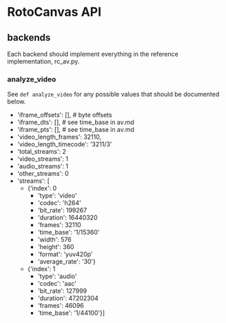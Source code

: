 # RotoCanvas API

## backends
Each backend should implement everything in the reference implementation, rc_av.py.

### analyze_video

See `def analyze_video` for any possible values that should be documented below.
- 'iframe_offsets': [], # byte offsets
- 'iframe_dts': [],  # see time_base in av.md
- 'iframe_pts': [],  # see time_base in av.md
- 'video_length_frames': 32110,
- 'video_length_timecode': '3211/3'
- 'total_streams': 2
- 'video_streams': 1
- 'audio_streams': 1
- 'other_streams': 0
- 'streams': [
  - {'index': 0
      - 'type': 'video'
      - 'codec': 'h264'
      - 'bit_rate': 199267
      - 'duration': 16440320
      - 'frames': 32110
      - 'time_base': '1/15360'
      - 'width': 576
      - 'height': 360
      - 'format': 'yuv420p'
      - 'average_rate': '30'}
  - {'index': 1
      - 'type': 'audio'
      - 'codec': 'aac'
      - 'bit_rate': 127999
      - 'duration': 47202304
      - 'frames': 46096
      - 'time_base': '1/44100'}]
